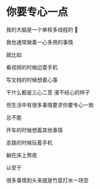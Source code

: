 # 你要专心一点


我的大脑是一个单核多线程的 🧠

我也通常做着一心多用的事情

就比如

看视频的时候边耍手机

写文档的时候想着心事

干什么都是三心二意 漫不经心的样子

但生活中有很多事情要求你要专心一致

总不能

开车的时候想着其他事情

走路的时候玩着手机

躺在床上熬夜

以至于

很多事情到头来就是竹篮打水一场空